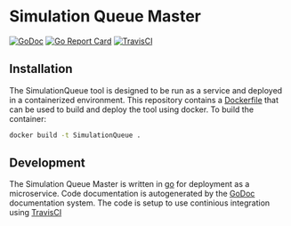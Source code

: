 # Simulation Queue Master

[![GoDoc](https://godoc.org/github.com/NJCoast/SimulationQueue?status.svg)](https://godoc.org/github.com/NJCoast/SimulationQueue)
[![Go Report Card](https://goreportcard.com/badge/github.com/NJCoast/SimulationQueue)](https://goreportcard.com/report/github.com/NJCoast/SimulationQueue)
[![TravisCI](https://travis-ci.org/NJCoast/SimulationQueue.svg?branch=master)](https://travis-ci.org/NJCoast/SimulationQueue)

## Installation

The SimulationQueue tool is designed to be run as a service and deployed in a containerized environment. This repository contains a [Dockerfile](https://docs.docker.com/engine/reference/builder/) that can be used to build and deploy the tool using docker. To build the container:

```bash
docker build -t SimulationQueue .
```

## Development

The Simulation Queue Master is written in [go](https://golang.org/) for deployment as a microservice. Code documentation is autogenerated by the [GoDoc](https://godoc.org/) documentation system. The code is setup to use continious integration using [TravisCI](https://travis-ci.org)
